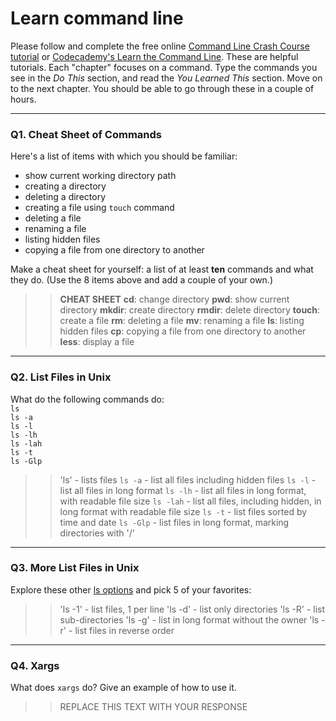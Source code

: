 # Learn command line

Please follow and complete the free online [Command Line Crash Course
tutorial](https://web.archive.org/web/20160708171659/http://cli.learncodethehardway.org/book/) or [Codecademy's Learn the Command Line](https://www.codecademy.com/learn/learn-the-command-line). These are helpful tutorials. Each "chapter" focuses on a command. Type the commands you see in the _Do This_ section, and read the _You Learned This_ section. Move on to the next chapter. You should be able to go through these in a couple of hours.

---

### Q1.  Cheat Sheet of Commands  

Here's a list of items with which you should be familiar:  
* show current working directory path
* creating a directory
* deleting a directory
* creating a file using `touch` command
* deleting a file
* renaming a file
* listing hidden files
* copying a file from one directory to another

Make a cheat sheet for yourself: a list of at least **ten** commands and what they do.  (Use the 8 items above and add a couple of your own.)  

> > **CHEAT SHEET**
**cd**: change directory
**pwd**: show current directory
**mkdir**: create directory
**rmdir**: delete directory
**touch**: create a file
**rm**: deleting a file
**mv**: renaming a file
**ls**: listing hidden files
**cp**: copying a file from one directory to another
**less**: display a file


---

### Q2.  List Files in Unix   

What do the following commands do:  
`ls`  
`ls -a`  
`ls -l`  
`ls -lh`  
`ls -lah`  
`ls -t`  
`ls -Glp`  

> > 'ls' - lists files
`ls -a` - list all files including hidden files
`ls -l` - list all files in long format 
`ls -lh` - list all files in long format, with readable file size
`ls -lah` - list all files, including hidden, in long format with readable file size
`ls -t` - list files sorted by time and date
`ls -Glp` - list files in long format, marking directories with '/' 

---

### Q3.  More List Files in Unix  

Explore these other [ls options](http://www.techonthenet.com/unix/basic/ls.php) and pick 5 of your favorites:

> > 'ls -1' - list files, 1 per line
'ls -d' - list only directories
'ls -R' - list sub-directories
'ls -g' - list in long format without the owner
'ls -r' - list files in reverse order

---

### Q4.  Xargs   

What does `xargs` do? Give an example of how to use it.

> > REPLACE THIS TEXT WITH YOUR RESPONSE

 

